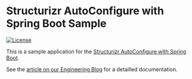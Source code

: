 # Structurizr AutoConfigure with Spring Boot Sample

[![License](https://img.shields.io/badge/License-Apache_2.0-green.svg)](https://opensource.org/licenses/Apache-2.0)

This is a sample application for the [Structurizr AutoConfigure with Spring Boot](https://github.com/cloudflightio/structurizr-autoconfigure).

See the [article on our Engineering Blog](https://engineering.cloudflight.io/architecture-as-code-using-c4-plantuml) for a detailled documentation.